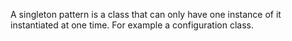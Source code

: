 A singleton pattern is a class that can only have one instance of it instantiated at one time. For example a configuration class.